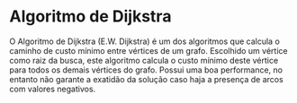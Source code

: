 # Algoritmo de Dijkstra

O Algoritmo de Dijkstra (E.W. Dijkstra) é um dos algoritmos que calcula o caminho de custo mínimo entre vértices de um grafo. Escolhido um vértice como raiz da busca, este algoritmo calcula o custo mínimo deste vértice para todos os demais vértices do grafo. Possui uma boa performance, no entanto não garante a exatidão da solução caso haja a presença de arcos com valores negativos.
